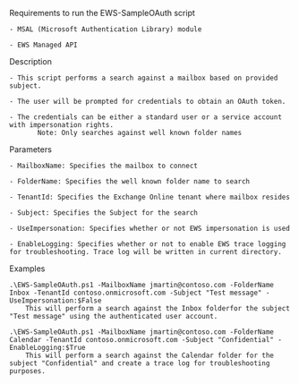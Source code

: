 Requirements to run the EWS-SampleOAuth script

	- MSAL (Microsoft Authentication Library) module

	- EWS Managed API


Description

	- This script performs a search against a mailbox based on provided subject. 

	- The user will be prompted for credentials to obtain an OAuth token. 

	- The credentials can be either a standard user or a service account with impersonation rights.
           Note: Only searches against well known folder names


Parameters

	- MailboxName: Specifies the mailbox to connect

	- FolderName: Specifies the well known folder name to search

	- TenantId: Specifies the Exchange Online tenant where mailbox resides

	- Subject: Specifies the Subject for the search

	- UseImpersonation: Specifies whether or not EWS impersonation is used

	- EnableLogging: Specifies whether or not to enable EWS trace logging for troubleshooting. Trace log will be written in current directory.


Examples

	.\EWS-SampleOAuth.ps1 -MailboxName jmartin@contoso.com -FolderName Inbox -TenantId contoso.onmicrosoft.com -Subject "Test message" -UseImpersonation:$False
		This will perform a search against the Inbox folderfor the subject "Test message" using the authenticated user account.

	.\EWS-SampleOAuth.ps1 -MailboxName jmartin@contoso.com -FolderName Calendar -TenantId contoso.onmicrosoft.com -Subject "Confidential" -EnableLogging:$True
		This will perform a search against the Calendar folder for the subject "Confidential" and create a trace log for troubleshooting purposes.